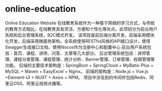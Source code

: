 # online-education
Online Education Website
在线教育系统作为一种基于网络的学习方式，与传统的教育方式相比，在线教育具有灵活、方便和个性化等优点。此项目分为前台用户系统和后台管理系统，B2C模式开发。
该项目是前后端分离开发，前端采用模块化开发，后端采用微服务架构，全系统使用RESTful风格的API接口设计，使用Swagger生成接口文档，使用Nocos作为注册中心和配置中心
前台用户系统包括：首页、课程、讲师、问答、文章等几大部分。
后台管理系统包括：讲师管理、课程分类管理、课程管理、统计分析、Banner管理、订单管理、权限管理等功能。
后端的主要技术架构是：SpringBoot + SpringCloud + MyBatis-Plus + MySQL + Maven + EasyExcel + Nginx。
前端的架构是：Node.js + Vue.js +Element-UI + NUXT + Axios + NPM。
项目中涉及到的中间件包括Redis、阿里云OSS、阿里云视频点播等。
